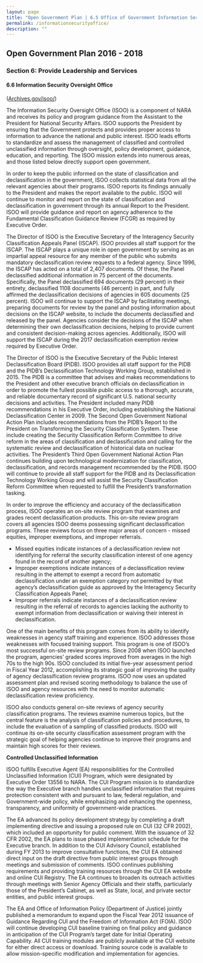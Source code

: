 ```yaml
---
layout: page
title: "Open Government Plan | 6.5 Office of Government Information Services"
permalink: /informationsecurityoffice/
description: ""
---
```


## Open Government Plan 2016 - 2018

### Section 6: Provide Leadership and Services

#### 6.6 Information Security Oversight Office

(<a href='http://archives.gov/isoo/'>Archives.gov/isoo/</a>)


The Information Security Oversight Office (ISOO) is a component of NARA and receives its policy and program guidance from the Assistant to the President for National Security Affairs.
ISOO supports the President by ensuring that the Government protects and provides proper access to information to advance the national and public interest. ISOO leads efforts to standardize and assess the management of classified and controlled unclassified information through oversight, policy development, guidance, education, and reporting.
The ISOO mission extends into numerous areas, and those listed below directly support open government.

In order to keep the public informed on the state of classification and declassification in the government, ISOO collects statistical data from all the relevant agencies about their programs. ISOO reports its findings annually to the President and makes the report available to the public. ISOO will continue to monitor and report on the state of classification and declassification in government through its annual Report to the President. ISOO will provide guidance and report on agency adherence to the Fundamental Classification Guidance Review (FCGR) as required by Executive Order.

The Director of ISOO is the Executive Secretary of the Interagency Security Classification Appeals Panel (ISCAP). ISOO provides all staff support for the ISCAP. The ISCAP plays a unique role in open government by serving as an impartial appeal resource for any member of the public who submits mandatory declassification review requests to a federal agency. Since 1996, the ISCAP has acted on a total of 2,407 documents. Of these, the Panel declassified additional information in 75 percent of the documents. Specifically, the Panel declassified 694 documents (29 percent) in their entirety, declassified 1108 documents (46 percent) in part, and fully affirmed the declassification decisions of agencies in 605 documents (25 percent). ISOO will continue to support the ISCAP by facilitating meetings, preparing documents for review by the panel and posting information about decisions on the ISCAP website, to include the documents declassified and released by the panel. Agencies consider the decisions of the ISCAP when determining their own declassification decisions, helping to provide current and consistent decision-making across agencies. Additionally, ISOO will support the ISCAP during the 2017 declassification exemption review required by Executive Order.

The Director of ISOO is the Executive Secretary of the Public Interest Declassification Board (PIDB). ISOO provides all staff support for the PIDB and the PIDB’s Declassification Technology Working Group, established in 2015. The PIDB is a committee that advises and makes recommendations to the President and other executive branch officials on declassification in order to promote the fullest possible public access to a thorough, accurate, and reliable documentary record of significant U.S. national security decisions and activities. The President included many PIDB recommendations in his Executive Order, including establishing the National Declassification Center in 2009. The Second Open Government National Action Plan includes recommendations from the PIDB’s Report to the President on Transforming the Security Classification System. These include creating the Security Classification Reform Committee to drive reform in the areas of classification and declassification and calling for the systematic review and declassification of historical data on nuclear activities. The President’s Third Open Government National Action Plan continues building upon technological modernization for classification, declassification, and records management recommended by the PIDB. ISOO will continue to provide all staff support for the PIDB and its Declassification Technology Working Group and will assist the Security Classification Reform Committee when requested to fulfill the President’s transformation tasking.

In order to improve the efficiency and accuracy of the declassification process, ISOO operates an on-site review program that examines and grades recent declassification products. This on-site review program covers all agencies ISOO deems possessing significant declassification programs. These reviews focus on three major areas of concern - missed equities, improper exemptions, and improper referrals.
<ul>
<li>Missed equities indicate instances of a declassification review not identifying for referral the security classification interest of one agency found in the record of another agency;</li>
<li>Improper exemptions indicate instances of a declassification review resulting in the attempt to exempt a record from automatic declassification under an exemption category not permitted by that agency’s declassification guide as approved by the Interagency Security Classification Appeals Panel;</li>
<li>Improper referrals indicate instances of a declassification review resulting in the referral of records to agencies lacking the authority to exempt information from declassification or waiving their interest in declassification.</li>
</ul>

One of the main benefits of this program comes from its ability to identify weaknesses in agency staff training and experience. ISOO addresses those weaknesses with focused training support. This program is one of ISOO’s most successful on-site review programs. Since 2008 when ISOO launched the program, agencies’ graded scores improved from averages in the high 70s to the high 90s. ISOO concluded its initial five-year assessment period in Fiscal Year 2012, accomplishing its strategic goal of improving the quality of agency declassification review programs. ISOO now uses an updated assessment plan and revised scoring methodology to balance the use of ISOO and agency resources with the need to monitor automatic declassification review proficiency.

ISOO also conducts general on-site reviews of agency security classification programs.  The reviews examine numerous topics, but the central feature is the analysis of classification policies and procedures, to include the evaluation of a sampling of classified products. ISOO will continue its on-site security classification assessment program with the strategic goal of helping agencies continue to improve their programs and maintain high scores for their reviews.

<b>Controlled Unclassified Information</b>

ISOO fulfills Executive Agent (EA) responsibilities for the Controlled Unclassified Information (CUI) Program, which were designated by Executive Order 13556 to NARA. The CUI Program mission is to standardize the way the Executive branch handles unclassified information that requires protection consistent with and pursuant to law, federal regulation, and Government-wide policy, while emphasizing and enhancing the openness, transparency, and uniformity of government-wide practices.

The EA advanced its policy development strategy by completing a draft implementing directive and issuing a proposed rule on CUI (32 CFR 2002), which included an opportunity for public comment. With the issuance of 32 CFR 2002, the EA plans to issue phased implementation schedule for the Executive branch. In addition to the CUI Advisory Council, established during FY 2013 to improve consultative functions, the CUI EA obtained direct input on the draft directive from public interest groups through meetings and submission of comments. ISOO continues publishing requirements and providing training resources through the CUI EA website and online CUI Registry. The EA continues to broaden its outreach activities through meetings with Senior Agency Officials and their staffs, particularly those of the President’s Cabinet, as well as State, local, and private sector entities, and public interest groups.

The EA and Office of Information Policy (Department of Justice) jointly published a memorandum to expand upon the Fiscal Year 2012 issuance of Guidance Regarding CUI and the Freedom of Information Act (FOIA). ISOO will continue developing CUI baseline training on final policy and guidance in anticipation of the CUI Program’s target date for Initial Operating Capability. All CUI training modules are publicly available at the CUI website for either direct access or download. Training source code is available to allow mission-specific modification and implementation for agencies.
